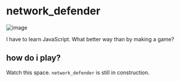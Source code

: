 # network_defender



![image](https://raw.githubusercontent.com/aidyp/network-defender/main/pictures/title_ss.png)



I have to learn JavaScript. What better way than by making a game? 



## how do i play? 

Watch this space. `network_defender` is still in construction.